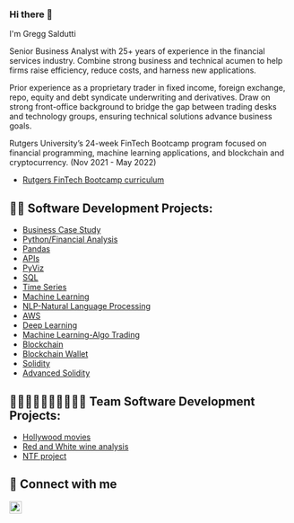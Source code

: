 ### Hi there 👋

I'm Gregg Saldutti
  
Senior Business Analyst with 25+ years of experience in the financial services industry. Combine strong business and technical acumen to help firms raise efficiency, reduce costs, and harness new applications. 
 
Prior experience as a proprietary trader in fixed income, foreign exchange, repo, equity and debt syndicate underwriting and derivatives. Draw on strong front-office background to bridge the gap between trading desks and technology groups, ensuring technical solutions advance business goals. 
 
Rutgers University’s 24-week FinTech Bootcamp program focused on financial programming, machine learning applications, and blockchain and cryptocurrency. 
(Nov 2021 - May 2022)
  
  - [Rutgers FinTech Bootcamp curriculum ](https://bootcamp.rutgers.edu/fintech/)
  
  <h2>👨‍💻 Software Development Projects:</h2>
  
  
  - [Business Case Study](https://github.com/gsaldutti/NICE-ACTIMIZE)
  - [Python/Financial Analysis](https://github.com/gsaldutti/PyBank-and-PyRamen)
  - [Pandas](https://github.com/gsaldutti/Whale-Portfolio)
  - [APIs](https://github.com/gsaldutti/Financial-Planner)
  - [PyViz](https://github.com/gsaldutti/Pythonic-Monopoly)
  - [SQL](https://github.com/gsaldutti/Looking-for-Suspicious-Transactions)
  - [Time Series](https://github.com/gsaldutti/Forecasting-Net-Prophet)
  - [Machine Learning](https://github.com/gsaldutti/Risky_Business)
  - [NLP-Natural Language Processing](https://github.com/gsaldutti/Crypto_Sentiment)
  - [AWS](https://github.com/gsaldutti/unit13-challenge)
  - [Deep Learning](https://github.com/gsaldutti/Fintech-Deep-Learning)
  - [Machine Learning-Algo Trading](https://github.com/gsaldutti/Algorithmic_Trading)
  - [Blockchain](https://github.com/gsaldutti/PyChain-Ledger)
  - [Blockchain Wallet](https://github.com/gsaldutti/Blockchain-Wallets)
  - [Solidity](https://github.com/gsaldutti/Joint-Savings-Account)
  - [Advanced Solidity](https://github.com/gsaldutti/Martian-Token-Crowdsale)

 <h2>👨‍💻👨‍💻👨🏽‍💻👩🏿‍💻 Team Software Development Projects:</h2>
 
 - [Hollywood movies](https://github.com/gsaldutti/Project1)
 - [Red and White wine analysis](https://github.com/gsaldutti/Project2)
 - [NTF project](https://github.com/atrgrad/final_project3)
  

[linkedin]: https://linkedin.com/in/greggsaldutti-1701501/
    
<h2> 🤳 Connect with me </h2>


  
[<img align="left" alt="GreggSaldutti | LinkedIn" width="22px" src="https://cdn.jsdelivr.net/npm/simple-icons@v3/icons/linkedin.svg" />][linkedin]

  
[linkedin]: https://linkedin.com/in/greggsaldutti-1701501/
 
  





<!--
**gsaldutti/gsaldutti** is a ✨ _special_ ✨ repository because its `README.md` (this file) appears on your GitHub profile.

Here are some ideas to get you started:

- 🔭 I’m currently working on ...
- 🌱 I’m currently learning ...
- 👯 I’m looking to collaborate on ...
- 🤔 I’m looking for help with ...
- 💬 Ask me about ...
- 📫 How to reach me: ...
- 😄 Pronouns: ...
- ⚡ Fun fact: ...
-->

- 
